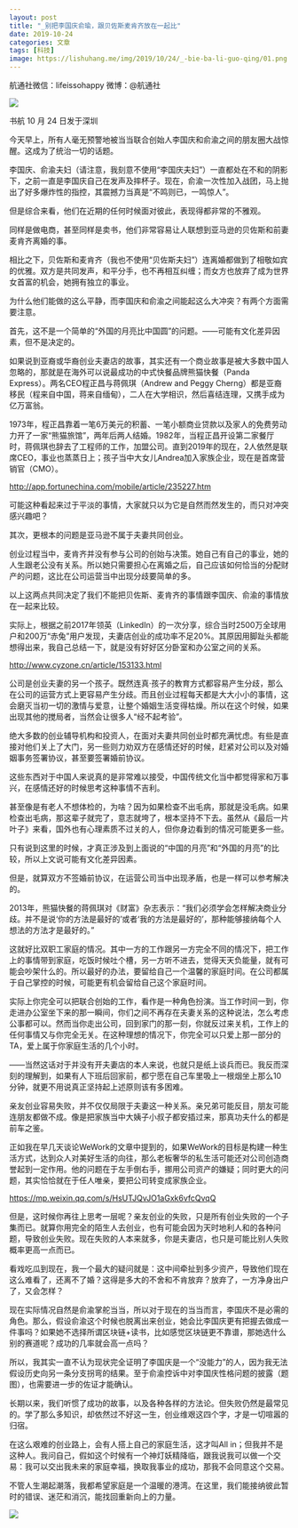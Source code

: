 ```yaml
---
layout: post
title: "_别把李国庆俞瑜，跟贝佐斯麦肯齐放在一起比"
date: 2019-10-24
categories: 文章
tags: [科技]
image: https://lishuhang.me/img/2019/10/24/_-bie-ba-li-guo-qing/01.png
---
```


航通社微信：lifeissohappy 微博：@航通社

![](https://lishuhang.me/img/2019/10/24/_-bie-ba-li-guo-qing/01.png)

书航 10 月 24 日发于深圳

今天早上，所有人毫无预警地被当当联合创始人李国庆和俞渝之间的朋友圈大战惊醒。这成为了统治一切的话题。

李国庆、俞渝夫妇（请注意，我刻意不使用“李国庆夫妇”）一直都处在不和的阴影下，之前一直是李国庆自己在发声及摔杯子。现在，俞渝一次性加入战团，马上抛出了好多爆炸性的指控，其震撼力当真是“不鸣则已，一鸣惊人”。

但是综合来看，他们在近期的任何时候面对彼此，表现得都非常的不雅观。

同样是做电商，甚至同样是卖书，他们非常容易让人联想到亚马逊的贝佐斯和前妻麦肯齐离婚的事。

相比之下，贝佐斯和麦肯齐（我也不使用“贝佐斯夫妇”）连离婚都做到了相敬如宾的优雅。双方是共同发声，和平分手，也不再相互纠缠；而女方也放弃了成为世界女首富的机会，她拥有独立的事业。

为什么他们能做的这么平静，而李国庆和俞渝之间能起这么大冲突？有两个方面需要注意。

首先，这不是一个简单的“外国的月亮比中国圆”的问题。——可能有文化差异因素，但不是决定的。

如果说到亚裔或华裔创业夫妻店的故事，其实还有一个商业故事是被大多数中国人忽略的，那就是在海外可以说最成功的中式快餐品牌熊猫快餐（Panda Express）。两名CEO程正昌与蒋佩琪（Andrew and Peggy Cherng）都是亚裔移民（程来自中国，蒋来自缅甸），二人在大学相识，然后喜结连理，又携手成为亿万富翁。

1973年，程正昌靠着一笔6万美元的积蓄、一笔小额商业贷款以及家人的免费劳动力开了一家“熊猫旅馆”，两年后两人结婚。1982年，当程正昌开设第二家餐厅时，蒋佩琪也辞去了工程师的工作，加盟公司。直到2019年的现在，2人依然是联席CEO，事业也蒸蒸日上；孩子当中大女儿Andrea加入家族企业，现在是首席营销官（CMO）。

http://app.fortunechina.com/mobile/article/235227.htm

可能这种看起来过于平淡的事情，大家就只以为它是自然而然发生的，而只对冲突感兴趣吧？

其次，更根本的问题是亚马逊不属于夫妻共同创业。

创业过程当中，麦肯齐并没有参与公司的创始与决策。她自己有自己的事业，她的人生跟老公没有关系。所以她只需要担心在离婚之后，自己应该如何恰当的分配财产的问题，这比在公司运营当中出现分歧要简单的多。

以上这两点共同决定了我们不能把贝佐斯、麦肯齐的事情跟李国庆、俞渝的事情放在一起来比较。

实际上，根据之前2017年领英（LinkedIn）的一次分享，综合当时2500万全球用户和200万“赤兔”用户发现，夫妻店创业的成功率不足20%。其原因用脚趾头都能想得出来，我自己总结一下，就是没有好好区分卧室和办公室之间的关系。

http://www.cyzone.cn/article/153133.html

公司是创业夫妻的另一个孩子。既然连真·孩子的教育方式都容易产生分歧，那么在公司的运营方式上更容易产生分歧。而且创业过程每天都是大大小小的事情，这会磨灭当初一切的激情与爱意，让整个婚姻生活变得枯燥。所以在这个时候，如果出现其他的搅局者，当然会让很多人“经不起考验”。

绝大多数的创业辅导机构和投资人，在面对夫妻共同创业时都充满忧虑。有些是直接对他们关上了大门，另一些则力劝双方在感情还好的时候，赶紧对公司以及对婚姻事务签署协议，甚至要签署婚前协议。

这些东西对于中国人来说真的是非常难以接受，中国传统文化当中都觉得家和万事兴，在感情还好的时候思考这种事情不吉利。

甚至像是有老人不想体检的，为啥？因为如果检查不出毛病，那就是没毛病。如果检查出毛病，那这辈子就完了，意志就垮了，根本坚持不下去。虽然从《最后一片叶子》来看，国外也有心理素质不过关的人，但你身边看到的情况可能更多一些。

只有说到这里的时候，才真正涉及到上面说的“中国的月亮”和“外国的月亮”的比较，所以上文说可能有文化差异因素。

但是，就算双方不签婚前协议，在运营公司当中出现矛盾，也是一样可以参考解决的。

2013年，熊猫快餐的蒋佩琪对《财富》杂志表示：“我们必须学会怎样解决商业分歧。并不是说‘你的方法是最好的’或者‘我的方法是最好的’，那种能够接纳每个人想法的方法才是最好的。”

这就好比双职工家庭的情况。其中一方的工作跟另一方完全不同的情况下，把工作上的事情带到家庭，吃饭时候吐个槽，另一方听不进去，觉得天天负能量，就有可能会吵架什么的。所以最好的办法，要留给自己一个温馨的家庭时间。在公司都属于自己掌控的时候，可能更有机会留给自己这个家庭时间。

实际上你完全可以把联合创始的工作，看作是一种角色扮演。当工作时间一到，你走进办公室坐下来的那一瞬间，你们之间不再存在夫妻关系的这种说法，怎么考虑公事都可以。然而当你走出公司，回到家门的那一刻，你就反过来关机，工作上的任何事情又与你完全无关。在这种理想的情况下，你完全可以只爱上那一部分的TA，爱上属于你家庭生活的几个小时。

——当然这话对于并没有开夫妻店的本人来说，也就只是纸上谈兵而已。我反而深刻的理解到，如果有人下班后回家前，都宁愿在自己车里吸上一根烟坐上那么10分钟，就更不用说真正坚持起上述原则该有多困难。

亲友创业容易失败，并不仅仅局限于夫妻这一种关系。亲兄弟可能反目，朋友可能连朋友都做不成。像是把家族当中大姨子小叔子都安插过来，那真功夫什么的都是前车之鉴。

正如我在早几天谈论WeWork的文章中提到的，如果WeWork的目标是构建一种生活方式，达到众人对美好生活的向往，那么老板奢华的私生活可能还对公司创造商誉起到一定作用。他的问题在于左手倒右手，挪用公司资产的嫌疑；同时更大的问题，其实恰恰就在于任人唯亲，要把公司转变成家族企业。

https://mp.weixin.qq.com/s/HsUTJQvJO1aGxk6vfcQvqQ

但是，这时候你再往上思考一层呢？亲友创业的失败，只是所有创业失败的一个子集而已。就算你用完全的陌生人去创业，也有可能会因为天时地利人和的各种问题，导致创业失败。现在失败的人本来就多，你是夫妻店，也只是可能比别人失败概率更高一点而已。

看戏吃瓜到现在，我一个最大的疑问就是：这中间牵扯到多少资产，导致他们现在这么难看了，还离不了婚？这得是多大的不舍和不肯放弃？放弃了，一方净身出户了，又会怎样？

现在实际情况自然是俞渝掌舵当当，所以对于现在的当当而言，李国庆不是必需的角色。那么，假设俞渝这个时候也脱离出来创业，她会比李国庆更有把握去做成一件事吗？如果她不选择所谓区块链+读书，比如感觉区块链更不靠谱，那她选什么别的赛道呢？成功的几率就会高一点吗？

所以，我其实一直不认为现状完全证明了李国庆是一个“没能力”的人，因为我无法假设历史向另一条分支拐弯的结果。至于俞渝控诉中对李国庆性格问题的披露（题图），也需要进一步的佐证才能确认。

长期以来，我们听惯了成功的故事，以及各种各样的方法论。但失败仍然是最常见的。学了那么多知识，却依然过不好这一生，创业维艰这四个字，才是一切喧嚣的归宿。

在这么艰难的创业路上，会有人搭上自己的家庭生活，这才叫All in；但我并不是这种人。我问自己，假如这个时候有一个神灯妖精降临，跟我说我可以做一个交易：我可以交出我未来的家庭幸福，换取我事业的成功，那我不会同意这个交易。

不管人生潮起潮落，我都希望家庭是一个温暖的港湾。在这里，我们能接纳彼此暂时的错误、迷茫和消沉，能找回重新向上的力量。

![](https://lishuhang.me/img/2019/10/24/_-bie-ba-li-guo-qing/02.png)
